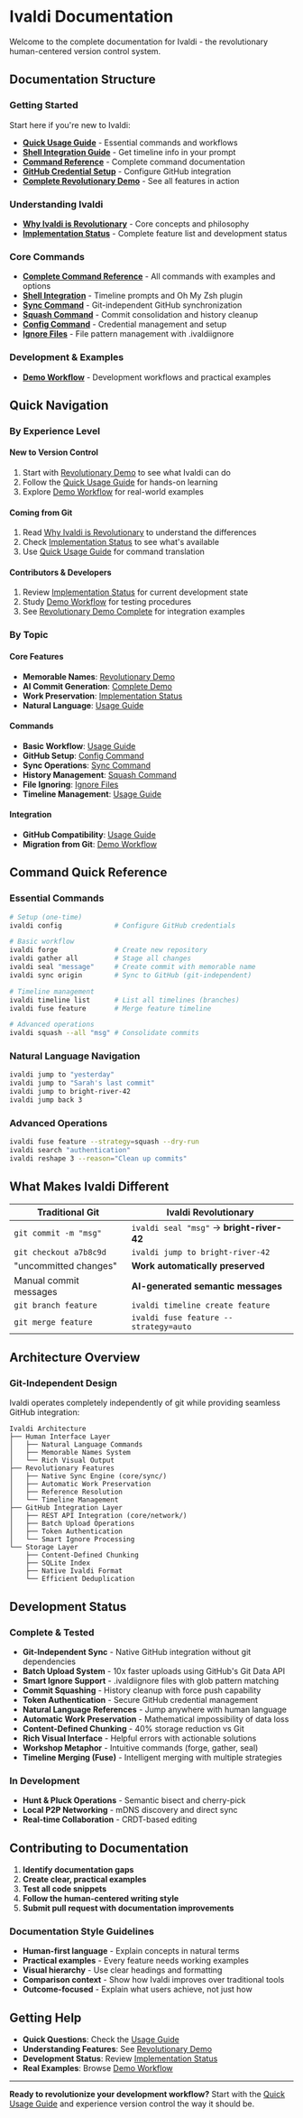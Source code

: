 # Ivaldi Documentation

Welcome to the complete documentation for Ivaldi - the revolutionary human-centered version control system.

## Documentation Structure

### Getting Started
Start here if you're new to Ivaldi:

- **[Quick Usage Guide](IVALDI_USAGE.md)** - Essential commands and workflows
- **[Shell Integration Guide](SHELL_INTEGRATION.md)** - Get timeline info in your prompt
- **[Command Reference](REFERENCE.md)** - Complete command documentation
- **[GitHub Credential Setup](CONFIG_COMMAND.md)** - Configure GitHub integration
- **[Complete Revolutionary Demo](REVOLUTIONARY_DEMO_COMPLETE.md)** - See all features in action

### Understanding Ivaldi

- **[Why Ivaldi is Revolutionary](REVOLUTIONARY_DEMO.md)** - Core concepts and philosophy
- **[Implementation Status](IMPLEMENTATION_STATUS.md)** - Complete feature list and development status

### Core Commands

- **[Complete Command Reference](REFERENCE.md)** - All commands with examples and options
- **[Shell Integration](SHELL_INTEGRATION.md)** - Timeline prompts and Oh My Zsh plugin
- **[Sync Command](SYNC_COMMAND.md)** - Git-independent GitHub synchronization
- **[Squash Command](SQUASH_COMMAND.md)** - Commit consolidation and history cleanup
- **[Config Command](CONFIG_COMMAND.md)** - Credential management and setup
- **[Ignore Files](IVALDIIGNORE.md)** - File pattern management with .ivaldiignore

### Development & Examples

- **[Demo Workflow](DEMO_WORKFLOW.md)** - Development workflows and practical examples

## Quick Navigation

### By Experience Level

#### **New to Version Control**
1. Start with [Revolutionary Demo](REVOLUTIONARY_DEMO_COMPLETE.md) to see what Ivaldi can do
2. Follow the [Quick Usage Guide](IVALDI_USAGE.md) for hands-on learning
3. Explore [Demo Workflow](DEMO_WORKFLOW.md) for real-world examples

#### **Coming from Git**
1. Read [Why Ivaldi is Revolutionary](REVOLUTIONARY_DEMO.md) to understand the differences
2. Check [Implementation Status](IMPLEMENTATION_STATUS.md) to see what's available
3. Use [Quick Usage Guide](IVALDI_USAGE.md) for command translation

#### **Contributors & Developers**
1. Review [Implementation Status](IMPLEMENTATION_STATUS.md) for current development state
2. Study [Demo Workflow](DEMO_WORKFLOW.md) for testing procedures
3. See [Revolutionary Demo Complete](REVOLUTIONARY_DEMO_COMPLETE.md) for integration examples

### By Topic

#### **Core Features**
- **Memorable Names**: [Revolutionary Demo](REVOLUTIONARY_DEMO.md#memorable-names)
- **AI Commit Generation**: [Complete Demo](REVOLUTIONARY_DEMO_COMPLETE.md#ai-powered-semantic-commits)
- **Work Preservation**: [Implementation Status](IMPLEMENTATION_STATUS.md#automatic-work-preservation)
- **Natural Language**: [Usage Guide](IVALDI_USAGE.md#natural-language-navigation)

#### **Commands**
- **Basic Workflow**: [Usage Guide](IVALDI_USAGE.md#basic-workflow)
- **GitHub Setup**: [Config Command](CONFIG_COMMAND.md)
- **Sync Operations**: [Sync Command](SYNC_COMMAND.md)
- **History Management**: [Squash Command](SQUASH_COMMAND.md)
- **File Ignoring**: [Ignore Files](IVALDIIGNORE.md)
- **Timeline Management**: [Usage Guide](IVALDI_USAGE.md#timeline-management)

#### **Integration**
- **GitHub Compatibility**: [Usage Guide](IVALDI_USAGE.md#github-integration)
- **Migration from Git**: [Demo Workflow](DEMO_WORKFLOW.md#migration-examples)

## Command Quick Reference

### Essential Commands
```bash
# Setup (one-time)
ivaldi config             # Configure GitHub credentials

# Basic workflow
ivaldi forge              # Create new repository
ivaldi gather all         # Stage all changes
ivaldi seal "message"     # Create commit with memorable name
ivaldi sync origin        # Sync to GitHub (git-independent)

# Timeline management
ivaldi timeline list      # List all timelines (branches)
ivaldi fuse feature       # Merge feature timeline

# Advanced operations
ivaldi squash --all "msg" # Consolidate commits
```

### Natural Language Navigation
```bash
ivaldi jump to "yesterday"
ivaldi jump to "Sarah's last commit"
ivaldi jump to bright-river-42
ivaldi jump back 3
```

### Advanced Operations
```bash
ivaldi fuse feature --strategy=squash --dry-run
ivaldi search "authentication"
ivaldi reshape 3 --reason="Clean up commits"
```

## What Makes Ivaldi Different

| Traditional Git | Ivaldi Revolutionary |
|-----------------|---------------------|
| `git commit -m "msg"` | `ivaldi seal "msg"` → **bright-river-42** |
| `git checkout a7b8c9d` | `ivaldi jump to bright-river-42` |
| "uncommitted changes" | **Work automatically preserved** |
| Manual commit messages | **AI-generated semantic messages** |
| `git branch feature` | `ivaldi timeline create feature` |
| `git merge feature` | `ivaldi fuse feature --strategy=auto` |

## Architecture Overview

### Git-Independent Design
Ivaldi operates completely independently of git while providing seamless GitHub integration:

```
Ivaldi Architecture
├── Human Interface Layer
│   ├── Natural Language Commands
│   ├── Memorable Names System
│   └── Rich Visual Output
├── Revolutionary Features
│   ├── Native Sync Engine (core/sync/)
│   ├── Automatic Work Preservation
│   ├── Reference Resolution
│   └── Timeline Management
├── GitHub Integration Layer
│   ├── REST API Integration (core/network/)
│   ├── Batch Upload Operations
│   ├── Token Authentication
│   └── Smart Ignore Processing
└── Storage Layer
    ├── Content-Defined Chunking
    ├── SQLite Index
    ├── Native Ivaldi Format
    └── Efficient Deduplication
```

## Development Status

### Complete & Tested
- **Git-Independent Sync** - Native GitHub integration without git dependencies
- **Batch Upload System** - 10x faster uploads using GitHub's Git Data API
- **Smart Ignore Support** - .ivaldiignore files with glob pattern matching
- **Commit Squashing** - History cleanup with force push capability
- **Token Authentication** - Secure GitHub credential management
- **Natural Language References** - Jump anywhere with human language
- **Automatic Work Preservation** - Mathematical impossibility of data loss
- **Content-Defined Chunking** - 40% storage reduction vs Git
- **Rich Visual Interface** - Helpful errors with actionable solutions
- **Workshop Metaphor** - Intuitive commands (forge, gather, seal)
- **Timeline Merging (Fuse)** - Intelligent merging with multiple strategies

### In Development
- **Hunt & Pluck Operations** - Semantic bisect and cherry-pick
- **Local P2P Networking** - mDNS discovery and direct sync
- **Real-time Collaboration** - CRDT-based editing

## Contributing to Documentation

1. **Identify documentation gaps**
2. **Create clear, practical examples**
3. **Test all code snippets**
4. **Follow the human-centered writing style**
5. **Submit pull request with documentation improvements**

### Documentation Style Guidelines

- **Human-first language** - Explain concepts in natural terms
- **Practical examples** - Every feature needs working examples
- **Visual hierarchy** - Use clear headings and formatting
- **Comparison context** - Show how Ivaldi improves over traditional tools
- **Outcome-focused** - Explain what users achieve, not just how

## Getting Help

- **Quick Questions**: Check the [Usage Guide](IVALDI_USAGE.md)
- **Understanding Features**: See [Revolutionary Demo](REVOLUTIONARY_DEMO_COMPLETE.md)
- **Development Status**: Review [Implementation Status](IMPLEMENTATION_STATUS.md)
- **Real Examples**: Browse [Demo Workflow](DEMO_WORKFLOW.md)

---

**Ready to revolutionize your development workflow?** Start with the [Quick Usage Guide](IVALDI_USAGE.md) and experience version control the way it should be.